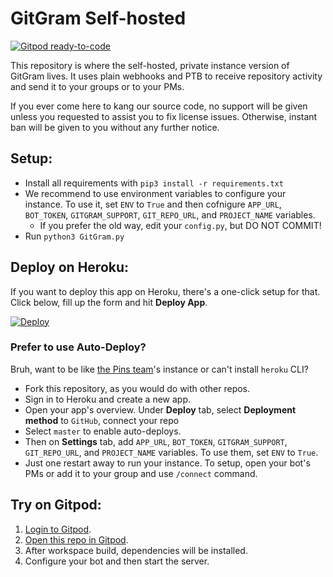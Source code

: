 # GitGram Self-hosted
[![Gitpod ready-to-code](https://img.shields.io/badge/Gitpod-ready--to--code-blue?logo=gitpod)](https://gitpod.io/#https://github.com/pokurt/GitGram)

This repository is where the self-hosted, private instance version of GitGram lives. It uses plain webhooks and PTB to receive repository
activity and send it to your groups or to your PMs.

If you ever come here to kang our source code, no support will be given unless you requested to assist you to fix license
issues. Otherwise, instant ban will be given to you without any further notice.

## Setup:
- Install all requirements with `pip3 install -r requirements.txt`
- We recommend to use environment variables to configure your instance. To use it, set `ENV` to `True` and
then cofnigure `APP_URL`, `BOT_TOKEN`, `GITGRAM_SUPPORT`, `GIT_REPO_URL`, and `PROJECT_NAME` variables.
    - If you prefer the old way, edit your `config.py`, but DO NOT COMMIT!
- Run `python3 GitGram.py`

## Deploy on Heroku:
If you want to deploy this app on Heroku, there's a one-click setup for that. Click below, fill up the form and hit **Deploy App**.

[![Deploy](https://www.herokucdn.com/deploy/button.svg)](https://heroku.com/deploy?template=https://github.com/pokurt/GitGram)

### Prefer to use Auto-Deploy?
Bruh, want to be like [the Pins team](https://t.me/ThePinsTeam_GitGramBot)'s instance or can't install `heroku` CLI?

- Fork this repository, as you would do with other repos.
- Sign in to Heroku and create a new app.
- Open your app's overview. Under **Deploy** tab, select **Deployment method** to `GitHub`, connect your repo
- Select `master` to enable auto-deploys.
- Then on **Settings** tab, add `APP_URL`, `BOT_TOKEN`, `GITGRAM_SUPPORT`, `GIT_REPO_URL`, and `PROJECT_NAME` variables. To use them, set `ENV` to `True`.
- Just one restart away to run your instance. To setup, open your bot's PMs or add it to your group and use `/connect` command.

## Try on Gitpod:
1. [Login to Gitpod](https://gitpod.io/login).
2. [Open this repo in Gitpod](https://gitpod.io/#github.com/pokurt/GitGram).
3. After workspace build, dependencies will be installed.
4. Configure your bot and then start the server.